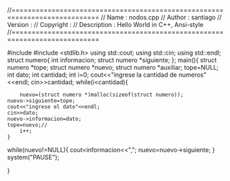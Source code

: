 //============================================================================
// Name        : nodos.cpp
// Author      : santiago
// Version     :
// Copyright   : 
// Description : Hello World in C++, Ansi-style
//============================================================================

#include <iostream>
#include <stdlib.h>
using std::cout;
using std::cin;
using std::endl;
struct numero{
	int informacion;
	struct numero *siguiente;
};
main(){
	struct numero *tope;
	struct numero *nuevo;
	struct numero *auxiliar;
	tope=NULL;
	int dato;
	int cantidad;
	int i=0;
	cout<<"ingrese la cantidad de numeros"<<endl;
	cin>>cantidad;
	while(i<cantidad){

		nuevo=(struct numero *)malloc(sizeof(struct numero));
	nuevo->siguiente=tope;
	cout<<"ingrese el dato"<<endl;
	cin>>dato;
	nuevo->informacion=dato;
	tope=nuevo;//
		i++;
	}
while(nuevo!=NULL){
	cout<<nuevo->informacion<<",";
	nuevo=nuevo->siguiente;
}
system("PAUSE");

}
